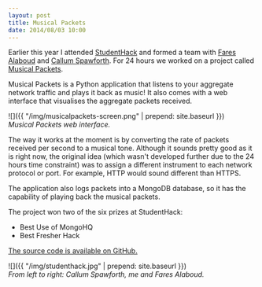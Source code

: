 ```yaml
---
layout: post
title: Musical Packets
date: 2014/08/03 10:00
---
```


Earlier this year I attended [StudentHack](http://www.studenthack.com/) and formed a team with [Fares Alaboud](http://faresalaboud.me/) and [Callum Spawforth](https://twitter.com/spoffeh). For 24 hours we worked on a project called [Musical Packets](https://github.com/musalbas/musicalpackets).

Musical Packets is a Python application that listens to your aggregate network traffic and plays it back as music! It also comes with a web interface that visualises the aggregate packets received.

![]({{ "/img/musicalpackets-screen.png" | prepend: site.baseurl }})<br>
*Musical Packets web interface.*

The way it works at the moment is by converting the rate of packets received per second to a musical tone. Although it sounds pretty good as it is right now, the original idea (which wasn't developed further due to the 24 hours time constraint) was to assign a different instrument to each network protocol or port. For example, HTTP would sound different than HTTPS.

The application also logs packets into a MongoDB database, so it has the capability of playing back the musical packets.

The project won two of the six prizes at StudentHack:

* Best Use of MongoHQ
* Best Fresher Hack

[The source code is available on GitHub.](https://github.com/musalbas/musicalpackets)

![]({{ "/img/studenthack.jpg" | prepend: site.baseurl }})<br>
*From left to right: Callum Spawforth, me and Fares Alaboud.*
